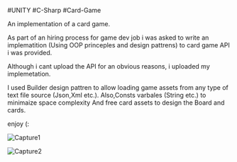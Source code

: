 #UNITY #C-Sharp #Card-Game

An implementation of a card game.

As part of an hiring process for game dev job i was asked to write an implematition (Using OOP princeples and design pattrens)
to card game API i was provided.

Although i cant upload the API for an obvious reasons, i uploaded my implemetation.

I used Builder design pattren to allow loading game assets from any type of text file source (Json,Xml etc.).
Also,Consts varbales (String etc.) to minimaize space complexity 
And free card assets to design the Board and cards.

enjoy (:

![Capture1](https://user-images.githubusercontent.com/54690196/116059137-341d5500-a689-11eb-815f-e1bd9d082f07.PNG)


![Capture2](https://user-images.githubusercontent.com/54690196/116059152-367faf00-a689-11eb-9c42-800a78fe116d.PNG)
